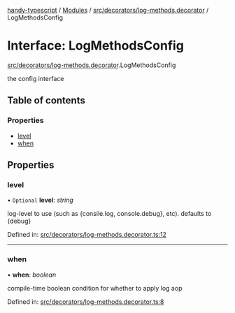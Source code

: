 [handy-typescript](../README.md) / [Modules](../modules.md) / [src/decorators/log-methods.decorator](../modules/src_decorators_log_methods_decorator.md) / LogMethodsConfig

# Interface: LogMethodsConfig

[src/decorators/log-methods.decorator](../modules/src_decorators_log_methods_decorator.md).LogMethodsConfig

the config interface

## Table of contents

### Properties

- [level](src_decorators_log_methods_decorator.logmethodsconfig.md#level)
- [when](src_decorators_log_methods_decorator.logmethodsconfig.md#when)

## Properties

### level

• `Optional` **level**: *string*

log-level to use (such as {consile.log, console.debug}, etc). defaults to {debug}

Defined in: [src/decorators/log-methods.decorator.ts:12](https://github.com/robbiemu/handy-typescript/blob/60b7785/src/decorators/log-methods.decorator.ts#L12)

___

### when

• **when**: *boolean*

compile-time boolean condition for whether to apply log aop

Defined in: [src/decorators/log-methods.decorator.ts:8](https://github.com/robbiemu/handy-typescript/blob/60b7785/src/decorators/log-methods.decorator.ts#L8)
